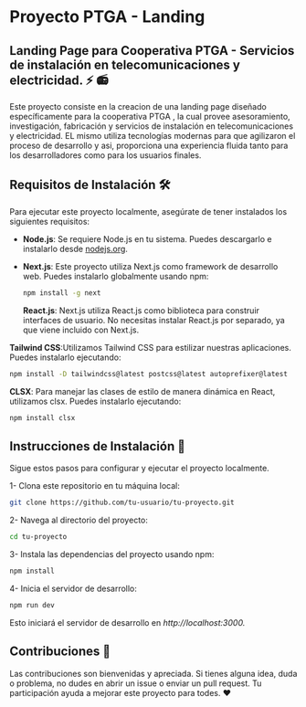 # **Proyecto PTGA - Landing**

## Landing Page para Cooperativa PTGA - Servicios de instalación en telecomunicaciones y electricidad. ⚡ 📻

Este proyecto consiste en la creacion de una landing page diseñado específicamente para la cooperativa PTGA , la cual provee asesoramiento, investigación, fabricación y servicios de instalación en telecomunicaciones y electricidad.
EL mismo utiliza tecnologías modernas para que agilizaron el proceso de desarrollo y asi, proporciona una experiencia fluida tanto para los desarrolladores como para los usuarios finales.

## Requisitos de Instalación 🛠️

Para ejecutar este proyecto localmente, asegúrate de tener instalados los siguientes requisitos:

- **Node.js**: Se requiere Node.js en tu sistema. Puedes descargarlo e instalarlo desde [nodejs.org](https://nodejs.org).
- **Next.js**: Este proyecto utiliza Next.js como framework de desarrollo web. Puedes instalarlo globalmente usando npm:

  ```bash
  npm install -g next

  ```

  **React.js**: Next.js utiliza React.js como biblioteca para construir interfaces de usuario. No necesitas instalar React.js por separado, ya que viene incluido con Next.js.

**Tailwind CSS**:Utilizamos Tailwind CSS para estilizar nuestras aplicaciones. Puedes instalarlo ejecutando:

```bash
npm install -D tailwindcss@latest postcss@latest autoprefixer@latest
```

**CLSX**: Para manejar las clases de estilo de manera dinámica en React, utilizamos clsx. Puedes instalarlo ejecutando:

```bash
npm install clsx
```

## Instrucciones de Instalación 🚀

Sigue estos pasos para configurar y ejecutar el proyecto localmente.

1- Clona este repositorio en tu máquina local:

```bash
git clone https://github.com/tu-usuario/tu-proyecto.git
```

2- Navega al directorio del proyecto:

```bash
cd tu-proyecto
```

3- Instala las dependencias del proyecto usando npm:

```bash
npm install
```

4- Inicia el servidor de desarrollo:

```bash
npm run dev
```

Esto iniciará el servidor de desarrollo en _http://localhost:3000._

## Contribuciones 🤝

Las contribuciones son bienvenidas y apreciada. Si tienes alguna idea, duda o problema, no dudes en abrir un issue o enviar un pull request. Tu participación ayuda a mejorar este proyecto para todes. ❤️
